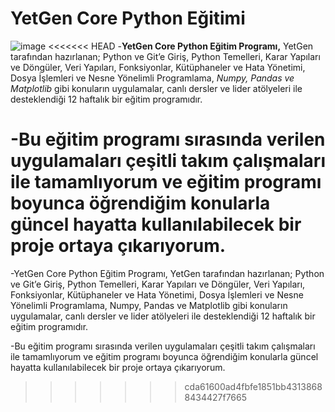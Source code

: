 # YetGen Core Python Eğitimi
![image](https://i.hizliresim.com/192wra5.jpeg)
<<<<<<< HEAD
-**YetGen Core Python Eğitim Programı,** YetGen tarafından hazırlanan; Python ve Git’e Giriş, Python Temelleri, Karar Yapıları ve Döngüler, Veri Yapıları, Fonksiyonlar, Kütüphaneler ve Hata Yönetimi, Dosya İşlemleri ve Nesne Yönelimli Programlama, *Numpy, Pandas ve Matplotlib* gibi konuların uygulamalar, canlı dersler ve lider atölyeleri ile desteklendiği 12 haftalık bir eğitim programıdır.

-Bu eğitim programı sırasında verilen uygulamaları çeşitli takım çalışmaları ile tamamlıyorum ve eğitim programı boyunca öğrendiğim konularla güncel hayatta kullanılabilecek bir proje ortaya çıkarıyorum.
=======
-YetGen Core Python Eğitim Programı, YetGen tarafından hazırlanan; Python ve Git’e Giriş, Python Temelleri, Karar Yapıları ve Döngüler, Veri Yapıları, Fonksiyonlar, Kütüphaneler ve Hata Yönetimi, Dosya İşlemleri ve Nesne Yönelimli Programlama, Numpy, Pandas ve Matplotlib gibi konuların uygulamalar, canlı dersler ve lider atölyeleri ile desteklendiği 12 haftalık bir eğitim programıdır.

-Bu eğitim programı sırasında verilen uygulamaları çeşitli takım çalışmaları ile tamamlıyorum ve eğitim programı boyunca öğrendiğim konularla güncel hayatta kullanılabilecek bir proje ortaya çıkarıyorum.
>>>>>>> cda61600ad4fbfe1851bb43138688434427f7665

